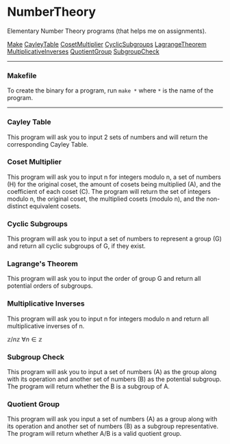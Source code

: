 # NumberTheory

Elementary Number Theory programs (that helps me on assignments). 

[Make](#makefile)
[CayleyTable](#cayley-table)
[CosetMultiplier](#coset-multiplier)
[CyclicSubgroups](#cyclic-subgroups)
[LagrangeTheorem](#lagranges-theorem)
[MultiplicativeInverses](#multiplicative-inverses)
[QuotientGroup](#quotient-group)
[SubgroupCheck](#subgroup-check)

---

### Makefile

To create the binary for a program, run `make *` where `*` is the name of the program.

---

### Cayley Table

This program will ask you to input 2 sets of numbers and will return the corresponding Cayley Table.

### Coset Multiplier

This program will ask you to input n for integers modulo n, a set of numbers (H) for the original coset, the amount of cosets being multiplied (A), and the coefficient of each coset (C). The program will return the set of integers modulo n, the original coset, the multiplied cosets (modulo n), and the non-distinct equivalent cosets.

### Cyclic Subgroups

This program will ask you to input a set of numbers to represent a group (G) and return all cyclic subgroups of G, if they exist.

### Lagrange's Theorem

This program will ask you to input the order of group G and return all potential orders of subgroups.

### Multiplicative Inverses

This program will ask you to input n for integers modulo n and return all multiplicative inverses of n.

$\mathbb{z} / n\mathbb{z} \ \forall n \in \mathbb{z}$

### Subgroup Check

This program will ask you to input a set of numbers (A) as the group along with its operation and another set of numbers (B) as the potential subgroup. The program will return whether the B is a subgroup of A. 

### Quotient Group

This program will ask you input a set of numbers (A) as a group along with its operation and another set of numbers (B) as a subgroup representative. The program will return whether A/B is a valid quotient group.